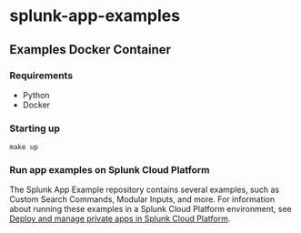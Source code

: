 # splunk-app-examples

## Examples Docker Container

### Requirements

- Python
- Docker

### Starting up

```
make up
```

### Run app examples on Splunk Cloud Platform
The Splunk App Example repository contains several examples, such as Custom Search Commands, Modular Inputs, and more. For information about running these examples in a Splunk Cloud Platform environment, see [Deploy and manage private apps in Splunk Cloud Platform](https://dev.splunk.com/enterprise/docs/releaseapps/manageprivatecloud/).
